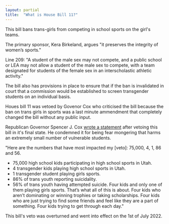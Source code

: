 ```yaml
---
layout: partial
title:  "What is House Bill 11?"
---
```


This bill bans trans-girls from competing in school sports on the girl's teams.

The primary sponsor, Kera Birkeland, argues "it preserves the integrity of women’s sports."  

Line 209:
"A student of the male sex may not compete, and a public school or LEA may not allow a student of the male sex to compete, with a team designated for students of the female sex in an interscholastic athletic activity."

The bill also has provisions in place to ensure that if the ban is invalidated in court that a commission would be established to screen transgender students on an individual basis.

Houes bill 11 was vetoed by Govenor Cox who criticised the bill because the ban on trans girls in sports was a last minute ammendment that completely changed the bill without any public input. 

Republican Governor Spencer J. Cox [wrote a statement](https://governor.utah.gov/2022/03/24/gov-cox-why-im-vetoing-hb11/) after vetoing this bill in it's final state. He condemned it for being fear mongering that harms an extremely small number of vulnerable students.

"Here are the numbers that have most impacted my [veto]: 75,000, 4, 1, 86 and 56.
- 75,000 high school kids participating in high school sports in Utah.
- 4 transgender kids playing high school sports in Utah.
- 1 transgender student playing girls sports.
- 86% of trans youth reporting suicidality.
- 56% of trans youth having attempted suicide.
Four kids and only one of them playing girls sports. That’s what all of this is about. Four kids who aren’t dominating or winning trophies or taking scholarships. Four kids who are just trying to find some friends and feel like they are a part of something. Four kids trying to get through each day."

This bill's veto was overturned and went into effect on the 1st of July 2022.